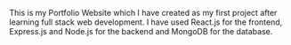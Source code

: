 This is my Portfolio Website which I have created as my first project after learning full stack web development.
I have used React.js for the frontend, Express.js and Node.js for the backend and MongoDB for the database.
